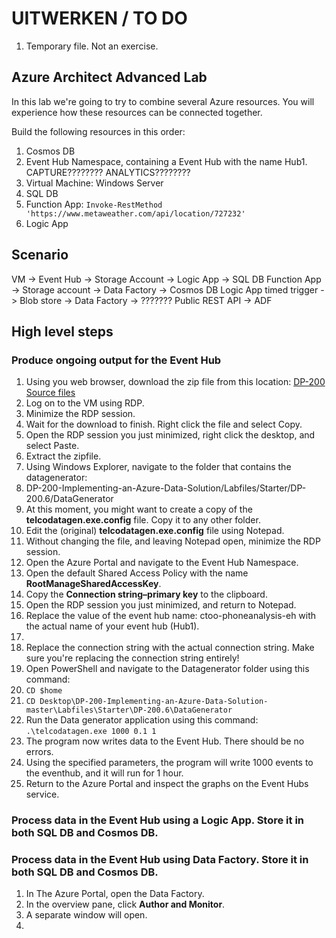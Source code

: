 # UITWERKEN / TO DO
1. Temporary file. Not an exercise. 

## Azure Architect Advanced Lab

In this lab we're going to try to combine several Azure resources. You will experience how these resources can be connected together.

Build the following resources in this order:
1. Cosmos DB
1. Event Hub Namespace, containing a Event Hub with the name Hub1. CAPTURE???????? ANALYTICS????????
1. Virtual Machine: Windows Server
1. SQL DB
1. Function App: ```Invoke-RestMethod 'https://www.metaweather.com/api/location/727232'```
1. Logic App

## Scenario
VM -> Event Hub -> Storage Account -> 
Logic App -> SQL DB
Function App -> Storage account -> Data Factory -> Cosmos DB
Logic App timed trigger -> Blob store -> Data Factory -> ???????
Public REST API -> ADF

## High level steps

### Produce ongoing output for the Event Hub
1. Using you web browser, download the zip file from this location: [DP-200 Source files](https://github.com/MicrosoftLearning/DP-200-Implementing-an-Azure-Data-Solution/archive/master.zip)
1. Log on to the VM using RDP.
1. Minimize the RDP session.
1. Wait for the download to finish. Right click the file and select Copy.
1. Open the RDP session you just minimized, right click the desktop, and select Paste.
1. Extract the zipfile.
1. Using Windows Explorer, navigate to the folder that contains the datagenerator:
1. DP-200-Implementing-an-Azure-Data-Solution/Labfiles/Starter/DP-200.6/DataGenerator
1. At this moment, you might want to create a copy of the **telcodatagen.exe.config** file. Copy it to any other folder.
1. Edit the (original) **telcodatagen.exe.config** file using Notepad.
1. Without changing the file, and leaving Notepad open, minimize the RDP session.
1. Open the Azure Portal and navigate to the Event Hub Namespace.
1. Open the default Shared Access Policy with the name **RootManageSharedAccessKey**.
1. Copy the **Connection string–primary key** to the clipboard.
1. Open the RDP session you just minimized, and return to Notepad.
1. Replace the value of the event hub name: ctoo-phoneanalysis-eh with the actual name of your event hub (Hub1).
1. <add key="EventHubName" value="Hub1"/>
1. Replace the connection string with the actual connection string. Make sure you're replacing the connection string entirely!
1. Open PowerShell and navigate to the Datagenerator folder using this command:
1. ```CD $home```
1. ```CD Desktop\DP-200-Implementing-an-Azure-Data-Solution-master\Labfiles\Starter\DP-200.6\DataGenerator```
1. Run the Data generator application using this command: ```.\telcodatagen.exe 1000 0.1 1```
1. The program now writes data to the Event Hub. There should be no errors.
1. Using the specified parameters, the program will write 1000 events to the eventhub, and it will run for 1 hour.
1. Return to the Azure Portal and inspect the graphs on the Event Hubs service.

### Process data in the Event Hub using a Logic App. Store it in both SQL DB and Cosmos DB.



### Process data in the Event Hub using Data Factory. Store it in both SQL DB and Cosmos DB.
1. In The Azure Portal, open the Data Factory.
1. In the overview pane, click **Author and Monitor**.
1. A separate window will open.
1. 
